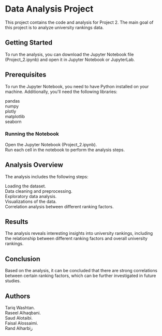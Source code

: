 # Data Analysis Project
This project contains the code and analysis for Project 2. The main goal of this project is to analyze university rankings data.

## Getting Started
To run the analysis, you can download the Jupyter Notebook file (Project_2.ipynb) and open it in Jupyter Notebook or JupyterLab.

## Prerequisites
To run the Jupyter Notebook, you need to have Python installed on your machine. Additionally, you'll need the following libraries:

pandas  
numpy  
plotly  
matplotlib  
seaborn  

### Running the Notebook  
Open the Jupyter Notebook (Project_2.ipynb).  
Run each cell in the notebook to perform the analysis steps.  
## Analysis Overview  
The analysis includes the following steps:  

Loading the dataset.  
Data cleaning and preprocessing.  
Exploratory data analysis.  
Visualizations of the data.  
Correlation analysis between different ranking factors.  
## Results
The analysis reveals interesting insights into university rankings, including the relationship between different ranking factors and overall university rankings.

## Conclusion
Based on the analysis, it can be concluded that there are strong correlations between certain ranking factors, which can be further investigated in future studies.

## Authors
Tariq Washtan.  
Raseel Alhaqbani.  
Saud Alotaibi.  
Faisal Alossaimi.  
Rand Alharbiز
